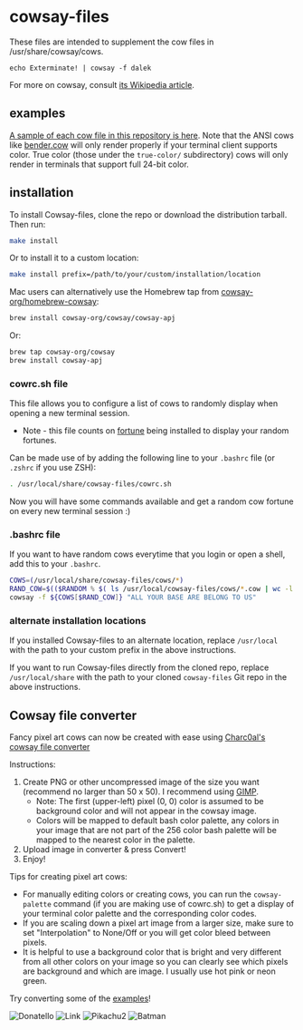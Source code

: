 cowsay-files
============

These files are intended to supplement the cow files in /usr/share/cowsay/cows.

    echo Exterminate! | cowsay -f dalek
    
For more on cowsay, consult [its Wikipedia article](https://en.wikipedia.org/wiki/Cowsay).

## examples

[A sample of each cow file in this repository is here](examples.md). Note that the ANSI cows like [bender.cow](https://github.com/paulkaefer/cowsay-files/blob/master/cows/bender.cow) will only render properly if your terminal client supports color. True color (those under the `true-color/` subdirectory) cows will only render in terminals that support full 24-bit color.

## installation

To install Cowsay-files, clone the repo or download the distribution tarball. Then run:

```bash
make install
```

Or to install it to a custom location:

```bash
make install prefix=/path/to/your/custom/installation/location
```

Mac users can alternatively use the Homebrew tap from [cowsay-org/homebrew-cowsay](https://github.com/cowsay-org/homebrew-cowsay):

```bash
brew install cowsay-org/cowsay/cowsay-apj
```

Or:

```bash
brew tap cowsay-org/cowsay
brew install cowsay-apj
```


### cowrc.sh file

This file allows you to configure a list of cows to randomly display when opening a new terminal session.
- Note - this file counts on [fortune](https://formulae.brew.sh/formula/fortune) being installed to display your random fortunes.

Can be made use of by adding the following line to your `.bashrc` file (or `.zshrc` if you use ZSH):

```bash
. /usr/local/share/cowsay-files/cowrc.sh
```

Now you will have some commands available and get a random cow fortune on every new terminal session :)

### .bashrc file

If you want to have random cows everytime that you login or open a shell, add this to your `.bashrc`.

```bash
COWS=(/usr/local/share/cowsay-files/cows/*)
RAND_COW=$(($RANDOM % $( ls /usr/local/cowsay-files/cows/*.cow | wc -l )))
cowsay -f ${COWS[$RAND_COW]} "ALL YOUR BASE ARE BELONG TO US"
```

### alternate installation locations

If you installed Cowsay-files to an alternate location, replace `/usr/local` with the path to your custom prefix in the above instructions.

If you want to run Cowsay-files directly from the cloned repo, replace `/usr/local/share` with the path to your cloned `cowsay-files` Git repo in the above instructions.

## Cowsay file converter

Fancy pixel art cows can now be created with ease using [Charc0al's cowsay file converter](https://charc0al.github.io/cowsay-files/converter)

Instructions:
1. Create PNG or other uncompressed image of the size you want (recommend no larger than 50 x 50). I recommend using [GIMP](https://www.gimp.org/).
   - Note: The first (upper-left) pixel (0, 0) color is assumed to be background color and will not appear in the cowsay image.
   - Colors will be mapped to default bash color palette, any colors in your image that are not part of the 256 color bash palette will be mapped to the nearest color in the palette.
2. Upload image in converter & press Convert!
3. Enjoy!

Tips for creating pixel art cows:  
- For manually editing colors or creating cows, you can run the `cowsay-palette` command (if you are making use of cowrc.sh) to get a display of your terminal color palette and the corresponding color codes.
- If you are scaling down a pixel art image from a larger size, make sure to set "Interpolation" to None/Off or you will get color bleed between pixels.
- It is helpful to use a background color that is bright and very different from all other colors on your image so you can clearly see which pixels are background and which are image. I usually use hot pink or neon green.

Try converting some of the [examples](https://charc0al.github.io/cowsay-files/converter/examples)!

![Donatello](https://charc0al.github.io/cowsay-files/converter/src_images/donatello.png)
![Link](https://charc0al.github.io/cowsay-files/converter/src_images/link.png)
![Pikachu2](https://charc0al.github.io/cowsay-files/converter/src_images/pikachu2.png)
![Batman](https://charc0al.github.io/cowsay-files/converter/src_images/batman.png)
